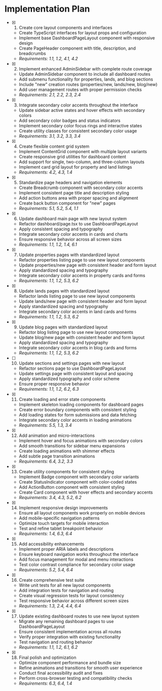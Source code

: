# Implementation Plan

- [x] 1. Create core layout components and interfaces

  - Create TypeScript interfaces for layout props and configuration
  - Implement base DashboardPageLayout component with responsive design
  - Create PageHeader component with title, description, and breadcrumbs
  - _Requirements: 1.1, 1.2, 4.1, 4.2_

- [x] 2. Implement enhanced AdminSidebar with complete route coverage

  - Update AdminSidebar component to include all dashboard routes
  - Add submenu functionality for properties, lands, and blog sections
  - Include "new" creation routes (properties/new, lands/new, blog/new)
  - Add user management routes with proper permission checks
  - _Requirements: 2.1, 2.2, 2.3, 2.4_

- [x] 3. Integrate secondary color accents throughout the interface

  - Update sidebar active states and hover effects with secondary colors
  - Add secondary color badges and status indicators
  - Implement secondary color focus rings and interactive states
  - Create utility classes for consistent secondary color usage
  - _Requirements: 3.1, 3.2, 3.3, 3.4_

- [x] 4. Create flexible content grid system

  - Implement ContentGrid component with multiple layout variants
  - Create responsive grid utilities for dashboard content
  - Add support for single, two-column, and three-column layouts
  - Implement card grid layout for property and land listings
  - _Requirements: 4.2, 4.3, 1.4_

- [x] 5. Standardize page headers and navigation elements

  - Create Breadcrumb component with secondary color accents
  - Implement consistent page title and description styling
  - Add action buttons area with proper spacing and alignment
  - Create back button component for "new" pages
  - _Requirements: 5.1, 5.2, 5.4, 1.1_

- [x] 6. Update dashboard main page with new layout system

  - Refactor dashboard/page.tsx to use DashboardPageLayout
  - Apply consistent spacing and typography
  - Integrate secondary color accents in cards and charts
  - Ensure responsive behavior across all screen sizes
  - _Requirements: 1.1, 1.2, 1.4, 6.1_

- [x] 7. Update properties pages with standardized layout

  - Refactor properties listing page to use new layout components
  - Update properties/new page with consistent header and form layout
  - Apply standardized spacing and typography
  - Integrate secondary color accents in property cards and forms
  - _Requirements: 1.1, 1.2, 5.3, 6.2_

- [x] 8. Update lands pages with standardized layout

  - Refactor lands listing page to use new layout components
  - Update lands/new page with consistent header and form layout
  - Apply standardized spacing and typography
  - Integrate secondary color accents in land cards and forms
  - _Requirements: 1.1, 1.2, 5.3, 6.2_

- [x] 9. Update blog pages with standardized layout

  - Refactor blog listing page to use new layout components
  - Update blog/new page with consistent header and form layout
  - Apply standardized spacing and typography
  - Integrate secondary color accents in blog cards and forms
  - _Requirements: 1.1, 1.2, 5.3, 6.2_

- [ ] 10. Update sections and settings pages with new layout

  - Refactor sections page to use DashboardPageLayout
  - Update settings page with consistent layout and spacing
  - Apply standardized typography and color scheme
  - Ensure proper responsive behavior
  - _Requirements: 1.1, 1.2, 6.2, 6.3_

- [x] 11. Create loading and error state components

  - Implement skeleton loading components for dashboard pages
  - Create error boundary components with consistent styling
  - Add loading states for form submissions and data fetching
  - Integrate secondary color accents in loading animations
  - _Requirements: 5.5, 1.3, 3.4_

- [x] 12. Add animation and micro-interactions

  - Implement hover and focus animations with secondary colors
  - Add smooth transitions for sidebar menu expansions
  - Create loading animations with shimmer effects
  - Add subtle page transition animations
  - _Requirements: 6.4, 3.2, 3.3_

- [x] 13. Create utility components for consistent styling

  - Implement Badge component with secondary color variants
  - Create StatusIndicator component with color-coded states
  - Add ActionButton component with consistent styling
  - Create Card component with hover effects and secondary accents
  - _Requirements: 3.4, 4.3, 5.2, 6.2_

- [x] 14. Implement responsive design improvements

  - Ensure all layout components work properly on mobile devices
  - Add mobile-specific navigation patterns
  - Optimize touch targets for mobile interaction
  - Test and refine tablet breakpoint behavior
  - _Requirements: 1.4, 6.3, 6.4_

- [x] 15. Add accessibility enhancements

  - Implement proper ARIA labels and descriptions
  - Ensure keyboard navigation works throughout the interface
  - Add focus management for modal and menu interactions
  - Test color contrast compliance for secondary color usage
  - _Requirements: 5.2, 5.4, 6.4_

- [x] 16. Create comprehensive test suite

  - Write unit tests for all new layout components
  - Add integration tests for navigation and routing
  - Create visual regression tests for layout consistency
  - Test responsive behavior across different screen sizes
  - _Requirements: 1.3, 2.4, 4.4, 6.4_

- [x] 17. Update existing dashboard routes to use new layout system

  - Migrate any remaining dashboard pages to use DashboardPageLayout
  - Ensure consistent implementation across all routes
  - Verify proper integration with existing functionality
  - Test navigation and routing behavior
  - _Requirements: 1.1, 1.2, 6.1, 6.2_

- [x] 18. Final polish and optimization
  - Optimize component performance and bundle size
  - Refine animations and transitions for smooth user experience
  - Conduct final accessibility audit and fixes
  - Perform cross-browser testing and compatibility checks
  - _Requirements: 6.3, 6.4, 1.4_
